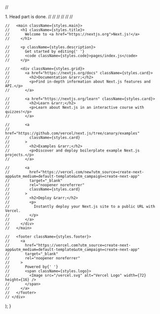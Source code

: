 // <div className={styles.container}>
    1. Head part is done.
    //   <Head> //
    //     <title>Create Next App</title>
    //     <meta name="description" content="Generated by create next app" />
    //     <link rel="icon" href="/favicon.ico" />
    //   </Head>

    //   <main className={styles.main}>
    //     <h1 className={styles.title}>
    //       Welcome to <a href="https://nextjs.org">Next.js!</a>
    //     </h1>

    //     <p className={styles.description}>
    //       Get started by editing{' '}
    //       <code className={styles.code}>pages/index.js</code>
    //     </p>

    //     <div className={styles.grid}>
    //       <a href="https://nextjs.org/docs" className={styles.card}>
    //         <h2>Documentation &rarr;</h2>
    //         <p>Find in-depth information about Next.js features and API.</p>
    //       </a>

    //       <a href="https://nextjs.org/learn" className={styles.card}>
    //         <h2>Learn &rarr;</h2>
    //         <p>Learn about Next.js in an interactive course with quizzes!</p>
    //       </a>

    //       <a
    //         href="https://github.com/vercel/next.js/tree/canary/examples"
    //         className={styles.card}
    //       >
    //         <h2>Examples &rarr;</h2>
    //         <p>Discover and deploy boilerplate example Next.js projects.</p>
    //       </a>

    //       <a
    //         href="https://vercel.com/new?utm_source=create-next-app&utm_medium=default-template&utm_campaign=create-next-app"
    //         target="_blank"
    //         rel="noopener noreferrer"
    //         className={styles.card}
    //       >
    //         <h2>Deploy &rarr;</h2>
    //         <p>
    //           Instantly deploy your Next.js site to a public URL with Vercel.
    //         </p>
    //       </a>
    //     </div>
    //   </main>

    //   <footer className={styles.footer}>
    //     <a
    //       href="https://vercel.com?utm_source=create-next-app&utm_medium=default-template&utm_campaign=create-next-app"
    //       target="_blank"
    //       rel="noopener noreferrer"
    //     >
    //       Powered by{' '}
    //       <span className={styles.logo}>
    //         <Image src="/vercel.svg" alt="Vercel Logo" width={72} height={16} />
    //       </span>
    //     </a>
    //   </footer>
    // </div>
  );
}
